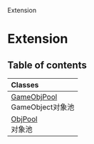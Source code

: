 Extension

# Extension <Badge type="tip" text="Namespace" /> <Score text="Extension" />

## Table of contents

| Classes |
| :-----|
| [GameObjPool](../classes/Extension.GameObjPool.md) <br> GameObject对象池|
| [ObjPool](../classes/Extension.ObjPool.md) <br> 对象池|
